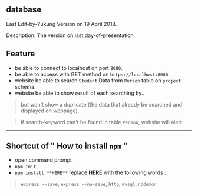 ## database

Last Edit-by-Yukung Version on 19 April 2018.

Description: The version on last day-of-presentation.

## Feature
 - be able to connect to localhost on port `8080`.
 - be able to access with GET method on `https://localhost:8080`.
 - website be able to search `Student` Data from `Person` table on `project` schema.
 - website be able to show result of each searching by..

 > but won't show a duplicate (the data that already be searched and displayed on webpage).
 
 > if search-keyword can't be found in table `Person`, website will alert.
 
 
 
----
 
 
## Shortcut of " How to install `npm` "

 - open command prompt
 - `npm init`
 - `npm install **HERE**`
 replace **HERE** with the following words :
 > `express --save`,
 > `express --no-save`,
 > `http`,
 > `mysql`,
 > `nodemon`  
